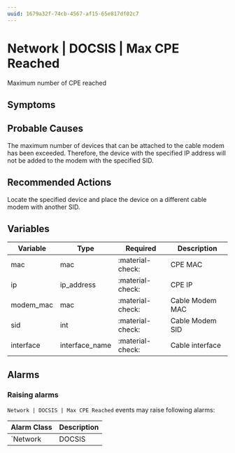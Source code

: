 ```yaml
---
uuid: 1679a32f-74cb-4567-af15-65e817df02c7
---
```

# Network | DOCSIS | Max CPE Reached

Maximum number of CPE reached

## Symptoms

## Probable Causes

The maximum number of devices that can be attached to the cable modem has been exceeded. Therefore, the device with the specified IP address will not be added to the modem with the specified SID.

## Recommended Actions

Locate the specified device and place the device on a different cable modem with another SID.

## Variables

Variable | Type | Required | Description
--- | --- | --- | ---
mac | mac | :material-check: | CPE MAC
ip | ip_address | :material-check: | CPE IP
modem_mac | mac | :material-check: | Cable Modem MAC
sid | int | :material-check: | Cable Modem SID
interface | interface_name | :material-check: | Cable interface

## Alarms

### Raising alarms

`Network | DOCSIS | Max CPE Reached` events may raise following alarms:

Alarm Class | Description
--- | ---
`Network | DOCSIS | Max CPE Reached` | dispose
